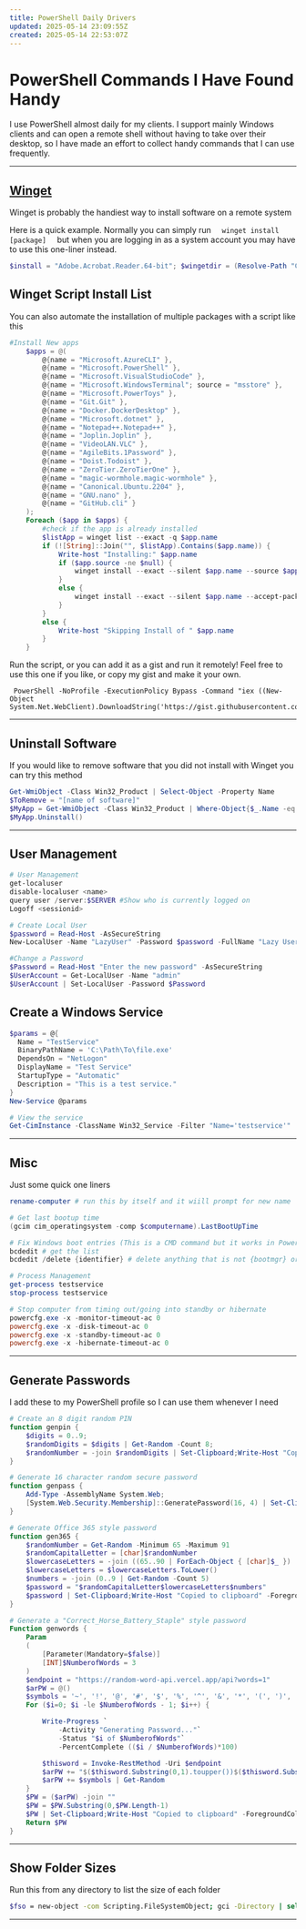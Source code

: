 ```yaml
---
title: PowerShell Daily Drivers
updated: 2025-05-14 23:09:55Z
created: 2025-05-14 22:53:07Z
---
```


# PowerShell Commands I Have Found Handy

I use PowerShell almost daily for my clients. I support mainly Windows clients and can open a remote shell without having to take over their desktop, so I have made an effort to collect handy commands that I can use frequently.

* * *

## [Winget](https://winget.run/)

Winget is probably the handiest way to install software on a remote system

Here is a quick example. Normally you can simply run   ` winget install [package] `   but when you are logging in as a system account you may have to use this one-liner instead.

```powershell
$install = "Adobe.Acrobat.Reader.64-bit"; $wingetdir = (Resolve-Path "C:\Program Files\WindowsApps\Microsoft.DesktopAppInstaller_*_x64__8wekyb3d8bbwe" | Sort-Object -Property Path | Select-Object -Last 1); cd $wingetdir; .\winget.exe install -e --id $install --silent --accept-package-agreements --accept-source-agreements --scope machine
```

## Winget Script Install List

You can also automate the installation of multiple packages with a script like this

```powershell
#Install New apps
    $apps = @(
        @{name = "Microsoft.AzureCLI" }, 
        @{name = "Microsoft.PowerShell" }, 
        @{name = "Microsoft.VisualStudioCode" }, 
        @{name = "Microsoft.WindowsTerminal"; source = "msstore" }, 
        @{name = "Microsoft.PowerToys" }, 
        @{name = "Git.Git" }, 
        @{name = "Docker.DockerDesktop" },
        @{name = "Microsoft.dotnet" },
        @{name = "Notepad++.Notepad++" },
        @{name = "Joplin.Joplin" },
        @{name = "VideoLAN.VLC" },
        @{name = "AgileBits.1Password" },
        @{name = "Doist.Todoist" },
        @{name = "ZeroTier.ZeroTierOne" },
        @{name = "magic-wormhole.magic-wormhole" },
        @{name = "Canonical.Ubuntu.2204" },
        @{name = "GNU.nano" },
        @{name = "GitHub.cli" }
    );
    Foreach ($app in $apps) {
        #check if the app is already installed
        $listApp = winget list --exact -q $app.name
        if (![String]::Join("", $listApp).Contains($app.name)) {
            Write-host "Installing:" $app.name
            if ($app.source -ne $null) {
                winget install --exact --silent $app.name --source $app.source --accept-package-agreements
            }
            else {
                winget install --exact --silent $app.name --accept-package-agreements 
            }
        }
        else {
            Write-host "Skipping Install of " $app.name
        }
    }
```

Run the script, or you can add it as a gist and run it remotely! Feel free to use this one if you like, or copy my gist and make it your own.

```
 PowerShell -NoProfile -ExecutionPolicy Bypass -Command "iex ((New-Object System.Net.WebClient).DownloadString('https://gist.githubusercontent.com/SnakesAndLadders/07569d4760d2857dfdc8fba6e032b382/raw'))"
```

* * *

## Uninstall Software

If you would like to remove software that you did not install with Winget you can try this method

```powershell
Get-WmiObject -Class Win32_Product | Select-Object -Property Name
$ToRemove = "[name of software]"
$MyApp = Get-WmiObject -Class Win32_Product | Where-Object{$_.Name -eq $ToRemove}
$MyApp.Uninstall()
```

* * *

## User Management

```PowerShell
# User Management 
get-localuser 
disable-localuser <name>
query user /server:$SERVER #Show who is currently logged on
Logoff <sessionid>

# Create Local User
$password = Read-Host -AsSecureString
New-LocalUser -Name "LazyUser" -Password $password -FullName "Lazy User" -Description "Test user"

#Change a Password
$Password = Read-Host "Enter the new password" -AsSecureString
$UserAccount = Get-LocalUser -Name "admin"
$UserAccount | Set-LocalUser -Password $Password
```

## Create a Windows Service

```powershell
$params = @{
  Name = "TestService"
  BinaryPathName = 'C:\Path\To\file.exe'
  DependsOn = "NetLogon"
  DisplayName = "Test Service"
  StartupType = "Automatic"
  Description = "This is a test service."
}
New-Service @params

# View the service
Get-CimInstance -ClassName Win32_Service -Filter "Name='testservice'"
```

* * *

## Misc

Just some quick one liners

```powershell
rename-computer # run this by itself and it wiill prompt for new name

# Get last bootup time
(gcim cim_operatingsystem -comp $computername).LastBootUpTime

# Fix Windows boot entries (This is a CMD command but it works in PowerShell as well)
bcdedit # get the list
bcdedit /delete {identifier} # delete anything that is not {bootmgr} or c:\Windows\system32\winload.efi

# Process Management
get-process testservice
stop-process testservice

# Stop computer from timing out/going into standby or hibernate
powercfg.exe -x -monitor-timeout-ac 0
powercfg.exe -x -disk-timeout-ac 0
powercfg.exe -x -standby-timeout-ac 0
powercfg.exe -x -hibernate-timeout-ac 0
```

* * *

## Generate Passwords

I add these to my PowerShell profile so I can use them whenever I need

```PowerShell
# Create an 8 digit random PIN
function genpin {
    $digits = 0..9; 
    $randomDigits = $digits | Get-Random -Count 8; 
    $randomNumber = -join $randomDigits | Set-Clipboard;Write-Host "Copied to clipboard" -ForegroundColor Green
}

# Generate 16 character random secure password
function genpass {
    Add-Type -AssemblyName System.Web; 
    [System.Web.Security.Membership]::GeneratePassword(16, 4) | Set-Clipboard;Write-Host "Copied to clipboard" -ForegroundColor Green
}

# Generate Office 365 style password 
function gen365 {
    $randomNumber = Get-Random -Minimum 65 -Maximum 91
    $randomCapitalLetter = [char]$randomNumber
    $lowercaseLetters = -join ((65..90 | ForEach-Object { [char]$_ }) | Get-Random -Count 3)
    $lowercaseLetters = $lowercaseLetters.ToLower()
    $numbers = -join (0..9 | Get-Random -Count 5)
    $password = "$randomCapitalLetter$lowercaseLetters$numbers"  
    $password | Set-Clipboard;Write-Host "Copied to clipboard" -ForegroundColor Green
}

# Generate a "Correct_Horse_Battery_Staple" style password
Function genwords {
    Param
    (
        [Parameter(Mandatory=$false)]
        [INT]$NumberofWords = 3
    )
    $endpoint = "https://random-word-api.vercel.app/api?words=1"
    $arPW = @()
    $symbols = '~', '!', '@', '#', '$', '%', '^', '&', '*', '(', ')', '_'
    For ($i=0; $i -le $NumberofWords - 1; $i++) {

        Write-Progress `
            -Activity "Generating Password..."`
            -Status "$i of $NumberofWords"`
            -PercentComplete (($i / $NumberofWords)*100)

        $thisword = Invoke-RestMethod -Uri $endpoint
        $arPW += "$($thisword.Substring(0,1).toupper())$($thisword.Substring(1))"
        $arPW += $symbols | Get-Random
    }
    $PW = ($arPW) -join ""
    $PW = $PW.Substring(0,$PW.Length-1)
    $PW | Set-Clipboard;Write-Host "Copied to clipboard" -ForegroundColor Green
    Return $PW
}
```

* * *

## Show Folder Sizes

Run this from any directory to list the size of each folder

```bash
$fso = new-object -com Scripting.FileSystemObject; gci -Directory | select @{l='Size'; e={$fso.GetFolder($_.FullName).Size}},FullName | sort Size -Descending | ft @{l='Size [MB]'; e={'{0:N2}    ' -f ($_.Size / 1MB)}},FullName
```

* * *

&nbsp;